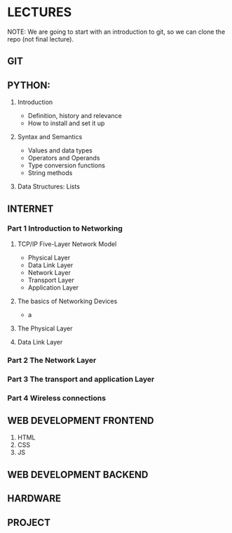 # LECTURES

NOTE: We are going to start with an introduction to git, so we can clone the repo (not final lecture).

## GIT 

## PYTHON:
1. Introduction
    - Definition, history and relevance
    - How to install and set it up
    
2. Syntax and Semantics
    - Values and data types
    - Operators and Operands
    - Type conversion functions
    - String methods

3. Data Structures: Lists
    

## INTERNET
### Part 1 Introduction to Networking

1. TCP/IP Five-Layer Network Model
    - Physical Layer
    - Data Link Layer
    - Network Layer
    - Transport Layer
    - Application Layer

2. The basics of Networking Devices
    - a
3. The Physical Layer
4. Data Link Layer
    
### Part 2 The Network Layer

### Part 3 The transport and application Layer

### Part 4 Wireless connections

## WEB DEVELOPMENT FRONTEND
1. HTML
2. CSS
3. JS

## WEB DEVELOPMENT BACKEND

## HARDWARE
## PROJECT


